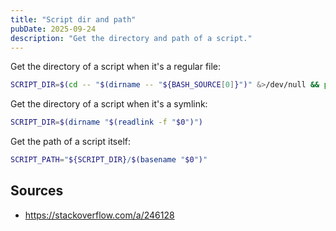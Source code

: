 ```yaml
---
title: "Script dir and path"
pubDate: 2025-09-24
description: "Get the directory and path of a script."
---
```


Get the directory of a script when it's a regular file:

```bash
SCRIPT_DIR=$(cd -- "$(dirname -- "${BASH_SOURCE[0]}")" &>/dev/null && pwd)
```

Get the directory of a script when it's a symlink:

```bash
SCRIPT_DIR=$(dirname "$(readlink -f "$0")")
```

Get the path of a script itself:

```bash
SCRIPT_PATH="${SCRIPT_DIR}/$(basename "$0")"
```

## Sources

- <https://stackoverflow.com/a/246128>
